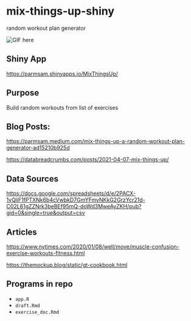 # mix-things-up-shiny
random workout plan generator

![GIF here](https://media.tenor.com/images/42abec554053fce0d2e384c498f97561/tenor.gif)

## Shiny App
https://parmsam.shinyapps.io/MixThingsUp/
## Purpose
Build random workouts from list of exercises
## Blog Posts:
https://parmsam.medium.com/mix-things-up-a-random-workout-plan-generator-ad15210b925d

https://databreadcrumbs.com/posts/2021-04-07-mix-things-up/
## Data Sources
https://docs.google.com/spreadsheets/d/e/2PACX-1vQliF1fPTXNk6b4cVwbkD7GmYFmyNKkG2GrzYcr21d-C02L61gZZNrk3beBEf95mQ-doWd3MweAyZKH/pub?gid=0&single=true&output=csv
## Articles
https://www.nytimes.com/2020/01/08/well/move/muscle-confusion-exercise-workouts-fitness.html

https://themockup.blog/static/gt-cookbook.html
## Programs in repo
* `app.R`
* `draft.Rmd`
* `exercise_doc.Rmd`
